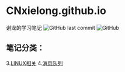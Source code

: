 # CNxielong.github.io
谢龙的学习笔记
![GitHub last commit](https://img.shields.io/github/last-commit/CNxielong/blog.svg?color=orange)
![GitHub](https://img.shields.io/github/license/CNxielong/blog.svg)

## 笔记分类：
3.[LINUX相关](https://github.com/CNxielong/Notes/issues/2#issue-676191728)
4.[消息队列](https://github.com/CNxielong/Notes/issues/1#issue-658322621)
